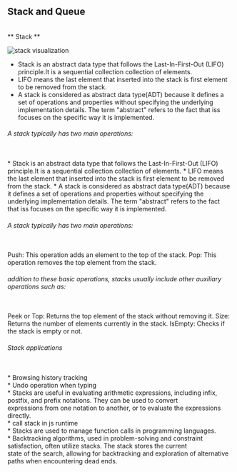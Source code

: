 ## Stack and Queue ##
<br>
** Stack **

![stack visualization](https://media.geeksforgeeks.org/wp-content/uploads/20230116192305/stack-768.png)
<br>
* Stack is an abstract data type that follows the Last-In-First-Out (LIFO) principle.It is a sequential collection collection of
  elements.
* LIFO means the last element that inserted into the stack is first element to be removed from the stack.
* A stack is considered as abstract data type(ADT) because it defines a set of operations and properties without specifying the
  underlying implementation details. The term "abstract" refers to the fact that iss focuses on the specific way it is implemented.

###### A stack typically has two main operations: ######
<br>
* Stack is an abstract data type that follows the Last-In-First-Out (LIFO) principle.It is a sequential collection collection of
  elements.
* LIFO means the last element that inserted into the stack is first element to be removed from the stack.
* A stack is considered as abstract data type(ADT) because it defines a set of operations and properties without specifying the
  underlying implementation details. The term "abstract" refers to the fact that iss focuses on the specific way it is implemented.

###### A stack typically has two main operations: ######
<br>
Push: This operation adds an element to the top of the stack.
Pop: This operation removes the top element from the stack.

###### addition to these basic operations, stacks usually include other auxiliary operations such as: ######
<br>
Peek or Top: Returns the top element of the stack without removing it.
Size: Returns the number of elements currently in the stack.
IsEmpty: Checks if the stack is empty or not.

###### Stack applications ######
<br>
* Browsing history tracking <br>
* Undo operation when typing <br>
* Stacks are useful in evaluating arithmetic expressions, including infix, postfix, and prefix notations. They can be used to convert <br>
  expressions from one notation to another, or to evaluate the expressions directly. <br>
* call stack in js runtime <br>
* Stacks are used to manage function calls in programming languages. <br>
* Backtracking algorithms, used in problem-solving and constraint satisfaction, often utilize stacks. The stack stores the current <br>
  state of the search, allowing for backtracking and exploration of alternative paths when encountering dead ends. 
